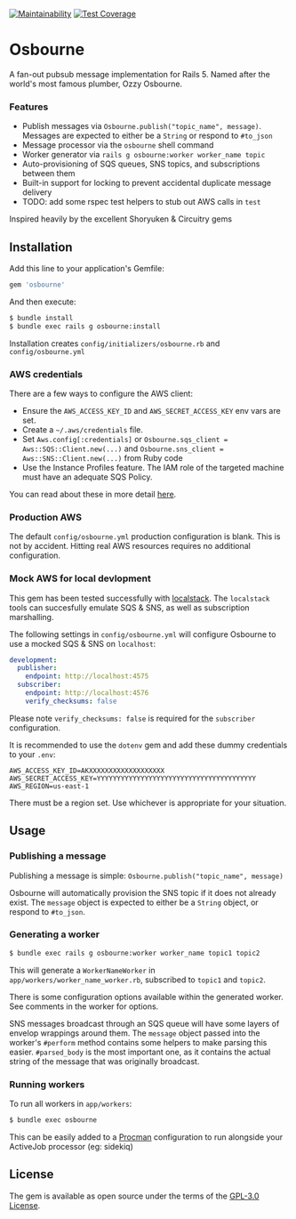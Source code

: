 [![Maintainability](https://api.codeclimate.com/v1/badges/295897ee565c04ad1aa5/maintainability)](https://codeclimate.com/github/stevenallen05/osbourne/maintainability) [![Test Coverage](https://api.codeclimate.com/v1/badges/295897ee565c04ad1aa5/test_coverage)](https://codeclimate.com/github/stevenallen05/osbourne/test_coverage)

# Osbourne

A fan-out pubsub message implementation for Rails 5. Named after the world's most famous plumber, Ozzy Osbourne.

### Features

* Publish messages via `Osbourne.publish("topic_name", message)`. Messages are expected to either be a `String` or respond to `#to_json`
* Message processor via the `osbourne` shell command
* Worker generator via `rails g osbourne:worker worker_name topic`
* Auto-provisioning of SQS queues, SNS topics, and subscriptions between them
* Built-in support for locking to prevent accidental duplicate message delivery 
* TODO: add some rspec test helpers to stub out AWS calls in `test`

Inspired heavily by the excellent Shoryuken & Circuitry gems

## Installation
Add this line to your application's Gemfile:

```ruby
gem 'osbourne'
```

And then execute:
```bash
$ bundle install
$ bundle exec rails g osbourne:install
```

Installation creates `config/initializers/osbourne.rb` and `config/osbourne.yml`

### AWS credentials

There are a few ways to configure the AWS client:

* Ensure the `AWS_ACCESS_KEY_ID` and `AWS_SECRET_ACCESS_KEY` env vars are set.
* Create a `~/.aws/credentials` file.
* Set `Aws.config[:credentials]` or `Osbourne.sqs_client = Aws::SQS::Client.new(...)` and `Osbourne.sns_client = Aws::SNS::Client.new(...)` from Ruby code
* Use the Instance Profiles feature. The IAM role of the targeted machine must have an adequate SQS Policy.

You can read about these in more detail [here](http://docs.aws.amazon.com/sdkforruby/api/Aws/SQS/Client.html).

### Production AWS

The default `config/osbourne.yml` production configuration is blank. This is not by accident. Hitting real AWS resources requires no additional configuration.

### Mock AWS for local devlopment

This gem has been tested successfully with [localstack](https://github.com/localstack/localstack). The `localstack` tools can succesfully emulate SQS & SNS, as well as subscription marshalling.

The following settings in `config/osbourne.yml` will configure Osbourne to use a mocked SQS & SNS on `localhost`:

```yaml
development:
  publisher:
    endpoint: http://localhost:4575
  subscriber:
    endpoint: http://localhost:4576
    verify_checksums: false
```

Please note `verify_checksums: false` is required for the `subscriber` configuration.

It is recommended to use the `dotenv` gem and add these dummy credentials to your `.env`:

```
AWS_ACCESS_KEY_ID=AKXXXXXXXXXXXXXXXXXXX
AWS_SECRET_ACCESS_KEY=YYYYYYYYYYYYYYYYYYYYYYYYYYYYYYYYYYYYYYYY
AWS_REGION=us-east-1
```

There must be a region set. Use whichever is appropriate for your situation.

## Usage

### Publishing a message

Publishing a message is simple: `Osbourne.publish("topic_name", message)`

Osbourne will automatically provision the SNS topic if it does not already exist. The `message` object is expected to either be a `String` object, or respond to `#to_json`.

### Generating a worker

```bash
$ bundle exec rails g osbourne:worker worker_name topic1 topic2
```

This will generate a `WorkerNameWorker` in `app/workers/worker_name_worker.rb`, subscribed to `topic1` and `topic2`.

There is some configuration options available within the generated worker. See comments in the worker for options.

SNS messages broadcast through an SQS queue will have some layers of envelop wrappings around them. The `message` object passed into the worker's `#perform` method contains some helpers to make parsing this easier. `#parsed_body` is the most important one, as it contains the actual string of the message that was originally broadcast.

### Running workers

To run all workers in `app/workers`:

```bash
$ bundle exec osbourne
```

This can be easily added to a [Procman](https://github.com/adamcooke/procman) configuration to run alongside your ActiveJob processor (eg: sidekiq)


## License
The gem is available as open source under the terms of the [GPL-3.0 License](https://opensource.org/licenses/GPL-3.0).
